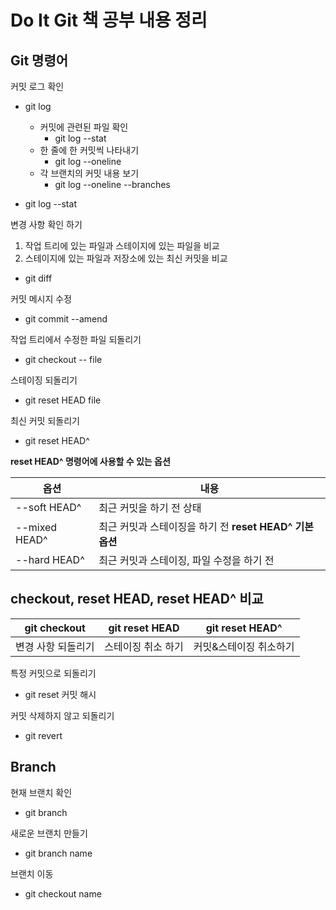 # Do It Git 책 공부 내용 정리

## Git 명령어

커밋 로그 확인
- git log
    - 커밋에 관련된 파일 확인
      - git log --stat
    - 한 줄에 한 커밋씩 나타내기
      - git log --oneline
    - 각 브랜치의 커밋 내용 보기
      - git log --oneline --branches
      
- git log --stat

변경 사항 확인 하기
1. 작업 트리에 있는 파일과 스테이지에 있는 파일을 비교
2. 스테이지에 있는 파일과 저장소에 있는 최신 커밋을 비교
- git diff

커밋 메시지 수정
- git commit --amend

작업 트리에서 수정한 파일 되돌리기
- git checkout -- file

스테이징 되돌리기
- git reset HEAD file

최신 커밋 되돌리기
- git reset HEAD^

**reset HEAD^ 명령어에 사용할 수 있는 옵션**  

옵션  | 내용 
----- | ----- 
--soft HEAD^ | 최근 커밋을 하기 전 상태 
--mixed HEAD^ | 최근 커밋과 스테이징을 하기 전 **reset HEAD^ 기본 옵션**
--hard HEAD^ | 최근 커밋과 스테이징, 파일 수정을 하기 전


## checkout, reset HEAD, reset HEAD^ 비교

git checkout | git reset HEAD | git reset HEAD^
------------ | -------------- | ---------------
변경 사항 되돌리기 | 스테이징 취소 하기 | 커밋&스테이징 취소하기


특정 커밋으로 되돌리기
- git reset 커밋 해시

커밋 삭제하지 않고 되돌리기
- git revert

## Branch

현재 브랜치 확인
- git branch

새로운 브랜치 만들기
- git branch name

브랜치 이동
- git checkout name


